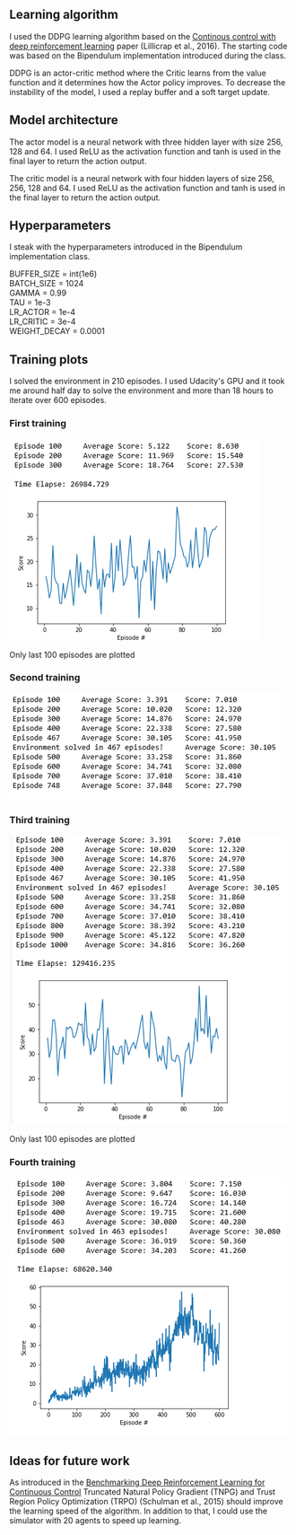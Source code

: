## Learning algorithm
I used the DDPG learning algorithm based on the [Continous control with deep reinforcement learning](https://arxiv.org/pdf/1509.02971.pdf) paper (Lillicrap et al., 2016). The starting code was based on the Bipendulum implementation introduced during the class.

DDPG is an actor-critic method where the Critic learns from the value function and it determines how the Actor policy improves. To decrease the instability of the model, I used a replay buffer and a soft target update. 

## Model architecture
The actor model is a neural network with three hidden layer with size 256, 128 and 64. I used ReLU as the activation function and tanh is used in the final layer to return the action output.

The critic model is a neural network with four hidden layers of size 256, 256, 128 and 64. I used ReLU as the activation function and tanh is used in the final layer to return the action output.

## Hyperparameters
I steak with the hyperparameters introduced in the Bipendulum implementation class.

BUFFER_SIZE = int(1e6)  
BATCH_SIZE = 1024        
GAMMA = 0.99            
TAU = 1e-3              
LR_ACTOR = 1e-4          
LR_CRITIC = 3e-4        
WEIGHT_DECAY = 0.0001


## Training plots
I solved the environment in 210 episodes. I used Udacity's GPU and it took me around half day to solve the environment and more than 18 hours to iterate over 600 episodes.
### First training
![First_training_1](/images/Capture1.PNG)

Only last 100 episodes are plotted
### Second training
![Second_training_2](/images/Capture2.PNG)
### Third training
![Third_training_3](/images/Capture3.PNG)

Only last 100 episodes are plotted
### Fourth training
![Fourth_training_4](/images/Capture4.PNG)

## Ideas for future work
As introduced in the [Benchmarking Deep Reinforcement Learning for Continuous Control](https://arxiv.org/pdf/1604.06778.pdf) Truncated Natural Policy Gradient (TNPG) and Trust Region Policy Optimization (TRPO)  (Schulman et al., 2015) should improve the learning speed of the algorithm. In addition to that, I could use the simulator with 20 agents to speed up learning.
